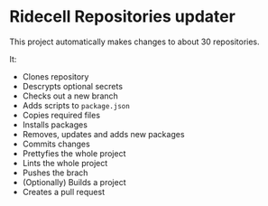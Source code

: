 # Ridecell Repositories updater

This project automatically makes changes to about 30 repositories.

It:
 * Clones repository
 * Descrypts optional secrets
 * Checks out a new branch
 * Adds scripts to `package.json`
 * Copies required files
 * Installs packages
 * Removes, updates and adds new packages
 * Commits changes
 * Prettyfies the whole project
 * Lints the whole project
 * Pushes the brach
 * (Optionally) Builds a project
 * Creates a pull request
